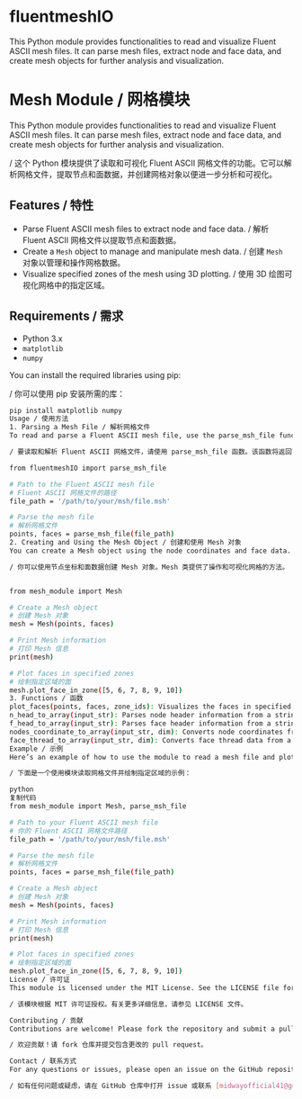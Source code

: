 # fluentmeshIO
This Python module provides functionalities to read and visualize Fluent ASCII mesh files. It can parse mesh files, extract node and face data, and create mesh objects for further analysis and visualization.
# Mesh Module / 网格模块

This Python module provides functionalities to read and visualize Fluent ASCII mesh files. It can parse mesh files, extract node and face data, and create mesh objects for further analysis and visualization.

/ 这个 Python 模块提供了读取和可视化 Fluent ASCII 网格文件的功能。它可以解析网格文件，提取节点和面数据，并创建网格对象以便进一步分析和可视化。

## Features / 特性

- Parse Fluent ASCII mesh files to extract node and face data. / 解析 Fluent ASCII 网格文件以提取节点和面数据。
- Create a `Mesh` object to manage and manipulate mesh data. / 创建 `Mesh` 对象以管理和操作网格数据。
- Visualize specified zones of the mesh using 3D plotting. / 使用 3D 绘图可视化网格中的指定区域。

## Requirements / 需求

- Python 3.x
- `matplotlib`
- `numpy`

You can install the required libraries using pip:

/ 你可以使用 pip 安装所需的库：

```bash
pip install matplotlib numpy
Usage / 使用方法
1. Parsing a Mesh File / 解析网格文件
To read and parse a Fluent ASCII mesh file, use the parse_msh_file function. This function will return the node coordinates and face data.

/ 要读取和解析 Fluent ASCII 网格文件，请使用 parse_msh_file 函数。该函数将返回节点坐标和面数据。

from fluentmeshIO import parse_msh_file

# Path to the Fluent ASCII mesh file
# Fluent ASCII 网格文件的路径
file_path = '/path/to/your/msh/file.msh'

# Parse the mesh file
# 解析网格文件
points, faces = parse_msh_file(file_path)
2. Creating and Using the Mesh Object / 创建和使用 Mesh 对象
You can create a Mesh object using the node coordinates and face data. The Mesh class provides methods to manipulate and visualize the mesh.

/ 你可以使用节点坐标和面数据创建 Mesh 对象。Mesh 类提供了操作和可视化网格的方法。


from mesh_module import Mesh

# Create a Mesh object
# 创建 Mesh 对象
mesh = Mesh(points, faces)

# Print Mesh information
# 打印 Mesh 信息
print(mesh)

# Plot faces in specified zones
# 绘制指定区域的面
mesh.plot_face_in_zone([5, 6, 7, 8, 9, 10])
3. Functions / 函数
plot_faces(points, faces, zone_ids): Visualizes the faces in specified zones. / 可视化指定区域的面。
n_head_to_array(input_str): Parses node header information from a string. / 从字符串中解析节点头信息。
f_head_to_array(input_str): Parses face header information from a string. / 从字符串中解析面头信息。
nodes_coordinate_to_array(input_str, dim): Converts node coordinates from a string to a list of coordinates. / 将节点坐标从字符串转换为坐标列表。
face_thread_to_array(input_str, dim): Converts face thread data from a string to a list. / 将面线程数据从字符串转换为列表。
Example / 示例
Here’s an example of how to use the module to read a mesh file and plot specified zones:

/ 下面是一个使用模块读取网格文件并绘制指定区域的示例：

python
复制代码
from mesh_module import Mesh, parse_msh_file

# Path to your Fluent ASCII mesh file
# 你的 Fluent ASCII 网格文件路径
file_path = '/path/to/your/msh/file.msh'

# Parse the mesh file
# 解析网格文件
points, faces = parse_msh_file(file_path)

# Create a Mesh object
# 创建 Mesh 对象
mesh = Mesh(points, faces)

# Print Mesh information
# 打印 Mesh 信息
print(mesh)

# Plot faces in specified zones
# 绘制指定区域的面
mesh.plot_face_in_zone([5, 6, 7, 8, 9, 10])
License / 许可证
This module is licensed under the MIT License. See the LICENSE file for more details.

/ 该模块根据 MIT 许可证授权。有关更多详细信息，请参见 LICENSE 文件。

Contributing / 贡献
Contributions are welcome! Please fork the repository and submit a pull request with your changes.

/ 欢迎贡献！请 fork 仓库并提交包含更改的 pull request。

Contact / 联系方式
For any questions or issues, please open an issue on the GitHub repository or contact [midwayofficial41@gmail.com].

/ 如有任何问题或疑虑，请在 GitHub 仓库中打开 issue 或联系 [midwayofficial41@gmail.com]。
